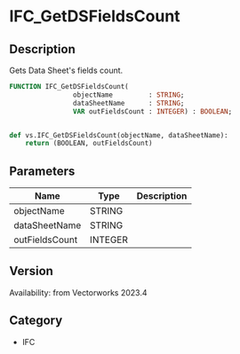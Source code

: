 # IFC_GetDSFieldsCount

## Description
Gets Data Sheet's fields count.

```pascal
FUNCTION IFC_GetDSFieldsCount(
				objectName         : STRING;
				dataSheetName      : STRING;
				VAR outFieldsCount : INTEGER) : BOOLEAN;
```

```python

def vs.IFC_GetDSFieldsCount(objectName, dataSheetName):
    return (BOOLEAN, outFieldsCount)
```

## Parameters
|Name|Type|Description|
|---|---|---|
|objectName|STRING||
|dataSheetName|STRING||
|outFieldsCount|INTEGER||

## Version
Availability: from Vectorworks 2023.4
## Category
* IFC


